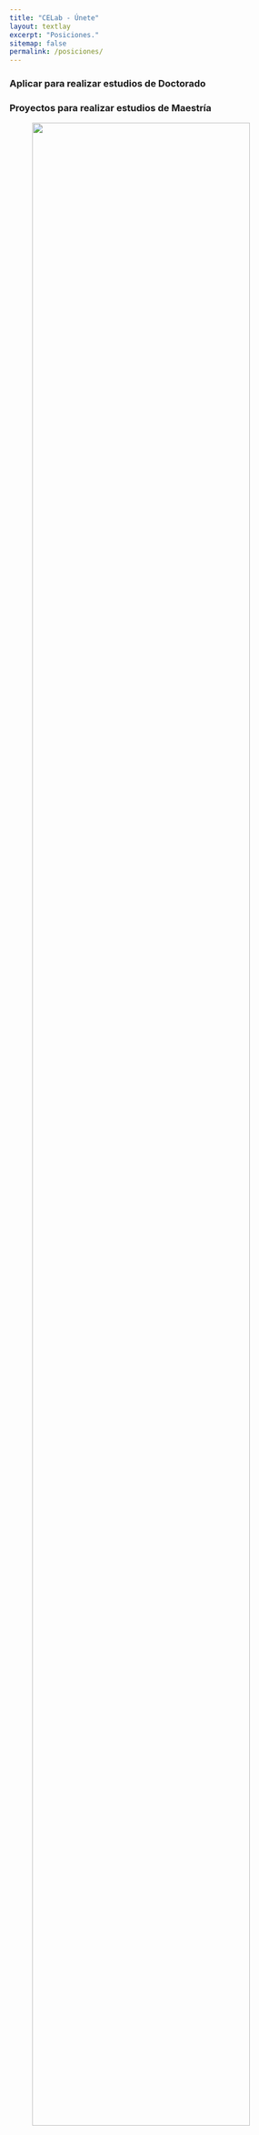 ```yaml
---
title: "CELab - Únete"
layout: textlay
excerpt: "Posiciones."
sitemap: false
permalink: /posiciones/
---
```

<!--
# Open positions

We are always looking for new group members with passion, talent, and grit!

You will have the chance to work on the grand challenges of condensed matter physics, often at the interface of instrumental design and new physics. You will be involved in determining the important and interesting questions, creating and improving instrumental setups, performing measurements, and making discoveries.

### Current open positions

You find the current job openings here:
[Opening 1]({{ site.baseurl }}/downloads/GeneralPostdoc_2019_v01.pdf),
[Opening 2]({{ site.baseurl }}/downloads/PPMS_PhD_2019_v01.pdf).

It might be interesting to look at some past job advertisements. While the projects keep changing, the themes are still roughly the same. You can download them [here]({{ site.baseurl }}/downloads/PD.pdf), [here]({{ site.baseurl }}/downloads/PHD1.pdf), or [here]({{ site.baseurl }}/downloads/PHD2.pdf).
-->
### Aplicar para realizar estudios de Doctorado


### Proyectos para realizar estudios de Maestría


<figure>
<img src="{{ site.url }}{{ site.baseurl }}/images/pubpic/Werling2018.png" width="95%">
</figure>
